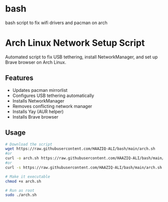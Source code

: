 # bash
bash script to fix wifi drivers and pacman on arch 
# Arch Linux Network Setup Script

Automated script to fix USB tethering, install NetworkManager, and set up Brave browser on Arch Linux.

## Features
- Updates pacman mirrorlist
- Configures USB tethering automatically
- Installs NetworkManager
- Removes conflicting network manager
- Installs Yay (AUR helper)
- Installs Brave browser

## Usage
```bash
# Download the script
wget https://raw.githubusercontent.com/HAAZIQ-ALI/bash/main/arch.sh
#or
curl -o arch.sh https://raw.githubusercontent.com/HAAZIQ-ALI/bash/main/arch.sh
#or
curl -s https://raw.githubusercontent.com/HAAZIQ-ALI/bash/main/arch.sh | sudo bash

# Make it executable
chmod +x arch.sh

# Run as root
sudo ./arch.sh
```
